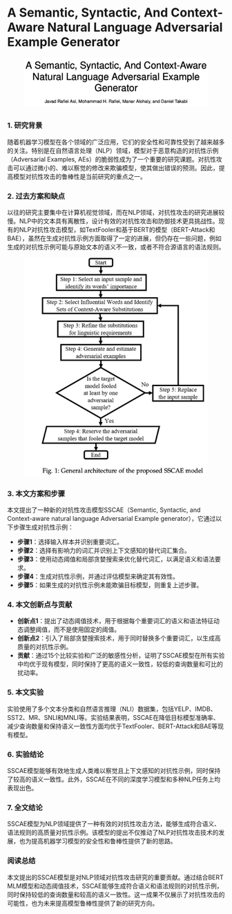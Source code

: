 # A Semantic, Syntactic, And Context-Aware Natural Language Adversarial Example Generator

<figure><img src="../.gitbook/assets/image (18).png" alt=""><figcaption></figcaption></figure>

##

### 1. 研究背景

随着机器学习模型在各个领域的广泛应用，它们的安全性和可靠性受到了越来越多的关注。特别是在自然语言处理（NLP）领域，模型对于恶意构造的对抗性示例（Adversarial Examples, AEs）的脆弱性成为了一个重要的研究课题。对抗性攻击可以通过微小的、难以察觉的修改来欺骗模型，使其做出错误的预测。因此，提高模型对抗性攻击的鲁棒性是当前研究的重点之一。

### 2. 过去方案和缺点

以往的研究主要集中在计算机视觉领域，而在NLP领域，对抗性攻击的研究进展较慢。NLP中的文本具有离散性，设计有效的对抗性攻击和防御技术更具挑战性。现有的NLP对抗性攻击模型，如TextFooler和基于BERT的模型（BERT-Attack和BAE），虽然在生成对抗性示例方面取得了一定的进展，但仍存在一些问题，例如生成的对抗性示例可能与原始文本的语义不一致，或者不符合源语言的语法规则。

<figure><img src="../.gitbook/assets/image (1) (1) (1) (1) (1) (1) (1) (1) (1) (1) (1) (1) (1) (1) (1) (1) (1) (1) (1) (1) (1) (1) (1) (1) (1) (1).png" alt=""><figcaption></figcaption></figure>

### 3. 本文方案和步骤

本文提出了一种新的对抗性攻击模型SSCAE（Semantic, Syntactic, and Context-aware natural language Adversarial Example generator），它通过以下步骤生成对抗性示例：

* **步骤1**：选择输入样本并识别重要词汇。
* **步骤2**：选择有影响力的词汇并识别上下文感知的替代词汇集合。
* **步骤3**：使用动态阈值和局部贪婪搜索来优化替代词汇，以满足语义和语法要求。
* **步骤4**：生成对抗性示例，并通过评估模型来确定其有效性。
* **步骤5**：如果生成的对抗性示例未能欺骗目标模型，则重复上述步骤。

### 4. 本文创新点与贡献

* **创新点1**：提出了动态阈值技术，用于根据每个重要词汇的语义和语法特征动态调整阈值，而不是使用固定的阈值。
* **创新点2**：引入了局部贪婪搜索技术，用于同时替换多个重要词汇，以生成高质量的对抗性示例。
* **贡献**：通过15个比较实验和广泛的敏感性分析，证明了SSCAE模型在所有实验中均优于现有模型，同时保持了更高的语义一致性，较低的查询数量和可比的扰动率。

### 5. 本文实验

实验使用了多个文本分类和自然语言推理（NLI）数据集，包括YELP、IMDB、SST2、MR、SNLI和MNLI等。实验结果表明，SSCAE在降低目标模型准确率、减少查询数量和保持语义一致性方面均优于TextFooler、BERT-Attack和BAE等现有模型。

### 6. 实验结论

SSCAE模型能够有效地生成人类难以察觉且上下文感知的对抗性示例，同时保持了较高的语义一致性。此外，SSCAE在不同的深度学习模型和多种NLP任务上均表现出色。

### 7. 全文结论

SSCAE模型为NLP领域提供了一种有效的对抗性攻击方法，能够生成符合语义、语法规则的高质量对抗性示例。该模型的提出不仅推动了NLP对抗性攻击技术的发展，也为提高机器学习模型的安全性和鲁棒性提供了新的思路。

### 阅读总结

本文提出的SSCAE模型是对NLP领域对抗性攻击研究的重要贡献。通过结合BERT MLM模型和动态阈值技术，SSCAE能够生成符合语义和语法规则的对抗性示例，同时保持较低的查询数量和较高的语义一致性。这一成果不仅展示了对抗性攻击的可能性，也为未来提高模型鲁棒性提供了新的研究方向。
